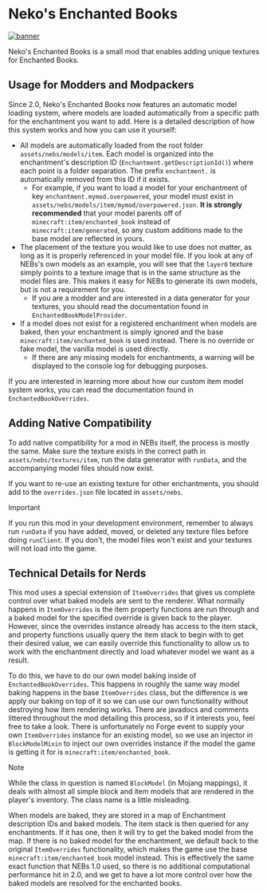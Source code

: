 # Neko's Enchanted Books

[![banner](https://i.imgur.com/lEmYwq9.png)](https://www.curseforge.com/minecraft/mc-mods/nekos-enchanted-books)

Neko's Enchanted Books is a small mod that enables adding unique textures for Enchanted Books.

## Usage for Modders and Modpackers

Since 2.0, Neko's Enchanted Books now features an automatic model loading system, where models are loaded automatically from a specific path for the enchantment you want to add. Here is a detailed description of how this system works and how you can use it yourself:

- All models are automatically loaded from the root folder `assets/nebs/models/item`. Each model is organized into the enchantment's description ID (`Enchantment.getDescriptionId()`) where each point is a folder separation. The prefix `enchantment.` is automatically removed from this ID if it exists.
  - For example, if you want to load a model for your enchantment of key `enchantment.mymod.overpowered`, your model must exist in `assets/nebs/models/item/mymod/overpowered.json`. **It is strongly recommended** that your model parents off of `minecraft:item/enchanted_book` instead of `minecraft:item/generated`, so any custom additions made to the base model are reflected in yours.
- The placement of the texture you would like to use does not matter, as long as it is properly referenced in your model file. If you look at any of NEBs's own models as an example, you will see that the `layer0` texture simply points to a texture image that is in the same structure as the model files are. This makes it easy for NEBs to generate its own models, but is not a requirement for you.
  - If you are a modder and are interested in a data generator for your textures, you should read the documentation found in `EnchantedBookModelProvider`.
- If a model does not exist for a registered enchantment when models are baked, then your enchantment is simply ignored and the base `minecraft:item/enchanted_book` is used instead. There is no override or fake model, the vanilla model is used directly.
  - If there are any missing models for enchantments, a warning will be displayed to the console log for debugging purposes.

If you are interested in learning more about how our custom item model system works, you can read the documentation found in `EnchantedBookOverrides`.

## Adding Native Compatibility

To add native compatibility for a mod in NEBs itself, the process is mostly the same. Make sure the texture exists in the correct path in `assets/nebs/textures/item`, run the data generator with `runData`, and the accompanying model files should now exist.

If you want to re-use an existing texture for other enchantments, you should add to the `overrides.json` file located in `assets/nebs`.

> [!IMPORTANT]
> If you run this mod in your development environment, remember to always run `runData` if you have added, moved, or deleted any texture files before doing `runClient`. If you don't, the model files won't exist and your textures will not load into the game.

## Technical Details for Nerds

This mod uses a special extension of `ItemOverrides` that gives us complete control over what baked models are sent to the renderer. What normally happens in `ItemOverrides` is the item property functions are run through and a baked model for the specified override is given back to the player. However, since the overrides instance already has access to the item stack, and property functions usually query the item stack to begin with to get their desired value, we can easily override this functionality to allow us to work with the enchantment directly and load whatever model we want as a result.

To do this, we have to do our own model baking inside of `EnchantedBookOverrides`. This happens in roughly the same way model baking happens in the base `ItemOverrides` class, but the difference is we apply our baking on top of it so we can use our own functionality without destroying how item rendering works. There are javadocs and comments littered throughout the mod detailing this process, so if it interests you, feel free to take a look. There is unfortunately no Forge event to supply your own `ItemOverrides` instance for an existing model, so we use an injector in `BlockModelMixin` to inject our own overrides instance if the model the game is getting it for is `minecraft:item/enchanted_book`.

> [!NOTE]
> While the class in question is named `BlockModel` (in Mojang mappings), it deals with almost all simple block and item models that are rendered in the player's inventory. The class name is a little misleading.

When models are baked, they are stored in a map of Enchantment description IDs and baked models. The item stack is then queried for any enchantments. If it has one, then it will try to get the baked model from the map. If there is no baked model for the enchantment, we default back to the original `ItemOverrides` functionality, which makes the game use the base `minecraft:item/enchanted_book` model instead. This is effectively the same exact function that NEBs 1.0 used, so there is no additional computational performance hit in 2.0, and we get to have a lot more control over how the baked models are resolved for the enchanted books.
